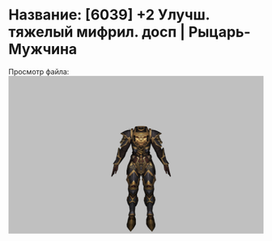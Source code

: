 # Название: [6039] +2 Улучш. тяжелый мифрил. досп | Рыцарь-Мужчина

Просмотр файла:
![p000021.png](p000021.png)